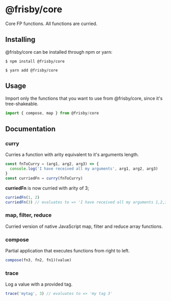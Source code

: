 # @frisby/core

Core FP functions. All functions are curried.

## Installing

@frisby/core can be installed through npm or yarn:

```
$ npm install @frisby/core
```

```
$ yarn add @frisby/core
```

## Usage

Import only the functions that you want to use from @frisby/core, since it's tree-shakeable.

```javascript
import { compose, map } from @frisby/core
```

## Documentation

### curry

Curries a function with arity equivalent to it's arguments length.

```javascript
const fnToCurry = (arg1, arg2, arg3) => {
  console.log('I have received all my arguments', arg1, arg2, arg3)
}
const curriedFn = curry(fnToCurry)
```

**curriedFn** is now curried with arity of 3;

```js
curriedFn(1, 2)
curriedFn(3) // evaluates to => 'I have received all my arguments 1,2,3'
```

### map, filter, reduce

Curried version of native JavaScript map, filter and reduce array functions.

### compose

Partial application that executes functions from right to left.

```javascript
compose(fn3, fn2, fn1)(value)
```

### trace

Log a value with a provided tag.

```js
trace('mytag', 3) // evaluates to => 'my tag 3'
```
